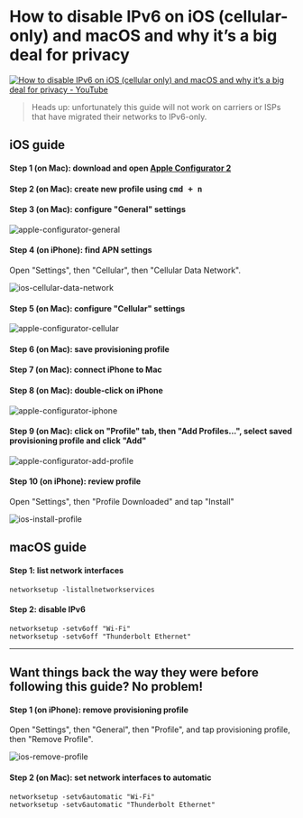 <!--
Title: How to disable IPv6 on iOS (cellular-only) and macOS and why it’s a big deal for privacy
Description: Learn how to disable IPv6 on iOS (cellular-only) and macOS and why it’s a big deal for privacy.
Author: Sun Knudsen <https://github.com/sunknudsen>
Contributors: Sun Knudsen <https://github.com/sunknudsen>
Publication date: 2020-07-18T10:28:23.605Z
-->

# How to disable IPv6 on iOS (cellular-only) and macOS and why it’s a big deal for privacy

[![How to disable IPv6 on iOS (cellular only) and macOS and why it’s a big deal for privacy - YouTube](how-to-disable-ipv6-on-ios-cellular-only-and-macos-and-why-it-s-a-big-deal-for-privacy.png)](https://www.youtube.com/watch?v=Nzx9T7GtmT4 "How to disable IPv6 on iOS (cellular only) and macOS and why it’s a big deal for privacy - YouTube")

> Heads up: unfortunately this guide will not work on carriers or ISPs that have migrated their networks to IPv6-only.

## iOS guide

#### Step 1 (on Mac): download and open [Apple Configurator 2](https://support.apple.com/apple-configurator)

#### Step 2 (on Mac): create new profile using <kbd>cmd + n</kbd>

#### Step 3 (on Mac): configure "General" settings

![apple-configurator-general](./apple-configurator-general.png?shadow=1)

#### Step 4 (on iPhone): find APN settings

Open "Settings", then "Cellular", then "Cellular Data Network".

![ios-cellular-data-network](./ios-cellular-data-network.png?shadow=1&width=240)

#### Step 5 (on Mac): configure "Cellular" settings

![apple-configurator-cellular](./apple-configurator-cellular.png?shadow=1)

#### Step 6 (on Mac): save provisioning profile

#### Step 7 (on Mac): connect iPhone to Mac

#### Step 8 (on Mac): double-click on iPhone

![apple-configurator-iphone](./apple-configurator-iphone.png?shadow=1)

#### Step 9 (on Mac): click on "Profile" tab, then "Add Profiles...", select saved provisioning profile and click "Add"

![apple-configurator-add-profile](./apple-configurator-add-profile.png?shadow=1)

#### Step 10 (on iPhone): review profile

Open "Settings", then "Profile Downloaded" and tap "Install"

![ios-install-profile](./ios-install-profile.png?shadow=1&width=240)

## macOS guide

#### Step 1: list network interfaces

```shell
networksetup -listallnetworkservices
```

#### Step 2: disable IPv6

```shell
networksetup -setv6off "Wi-Fi"
networksetup -setv6off "Thunderbolt Ethernet"
```

---

## Want things back the way they were before following this guide? No problem!

#### Step 1 (on iPhone): remove provisioning profile

Open "Settings", then "General", then "Profile", and tap provisioning profile, then "Remove Profile".

![ios-remove-profile](./ios-remove-profile.png?shadow=1&width=240)

#### Step 2 (on Mac): set network interfaces to automatic

```shell
networksetup -setv6automatic "Wi-Fi"
networksetup -setv6automatic "Thunderbolt Ethernet"
```
